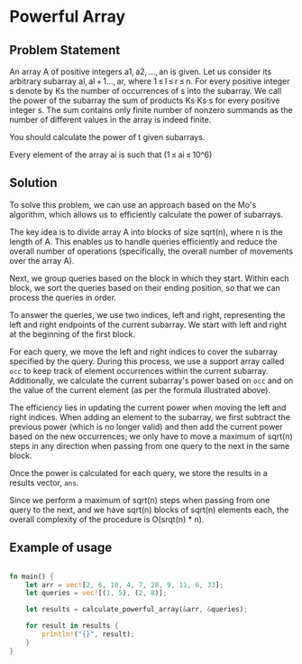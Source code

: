 # Powerful Array

## Problem Statement

An array A of positive integers a1, a2, ..., an is given. Let us consider its arbitrary subarray al, al + 1..., ar, where 1 ≤ l ≤ r ≤ n. For every positive integer s denote by Ks the number of occurrences of s into the subarray. We call the power of the subarray the sum of products Ks·Ks·s for every positive integer s. The sum contains only finite number of nonzero summands as the number of different values in the array is indeed finite.

You should calculate the power of t given subarrays.

Every element of the array ai is such that (1 ≤ ai ≤ 10^6)

## Solution

To solve this problem, we can use an approach based on the Mo's algorithm, which allows us to efficiently calculate the power of subarrays.

The key idea is to divide array A into blocks of size sqrt(n), where n is the length of A. This enables us to handle queries efficiently and reduce the overall number of operations (specifically, the overall number of movements over the array A).

Next, we group queries based on the block in which they start. Within each block, we sort the queries based on their ending position, so that we can process the queries in order.

To answer the queries, we use two indices, left and right, representing the left and right endpoints of the current subarray. We start with left and right at the beginning of the first block.

For each query, we move the left and right indices to cover the subarray specified by the query. During this process, we use a support array called `occ` to keep track of element occurrences within the current subarray. Additionally, we calculate the current subarray's power based on `occ` and on the value of the current element (as per the formula illustrated above).

The efficiency lies in updating the current power when moving the left and right indices. When adding an element to the subarray, we first subtract the previous power (which is no longer valid) and then add the current power based on the new occurrences; we only have to move a maximum of sqrt(n) steps in any direction when passing from one query to the next in the same block.

Once the power is calculated for each query, we store the results in a results vector, `ans`.

Since we perform a maximum of sqrt(n) steps when passing from one query to the next, and we have sqrt(n) blocks of sqrt(n) elements each, the overall complexity of the procedure is O(srqt(n) * n).

## Example of usage

```rust

fn main() {
    let arr = vec![2, 6, 10, 4, 7, 28, 9, 11, 6, 33];
    let queries = vec![(1, 5), (2, 8)];

    let results = calculate_powerful_array(&arr, &queries);

    for result in results {
        println!("{}", result);
    }
}
